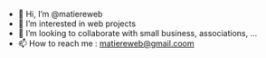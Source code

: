 - 👋 Hi, I’m @matiereweb
- 👀 I’m interested in web projects
- 💞️ I’m looking to collaborate with small business, associations, ...
- 📫 How to reach me : matiereweb@gmail.coom

<!---
matiereweb/matiereweb is a ✨ special ✨ repository because its `README.md` (this file) appears on your GitHub profile.
You can click the Preview link to take a look at your changes.
--->
